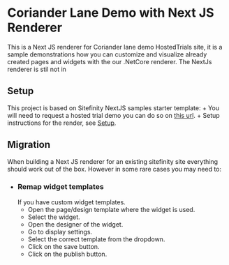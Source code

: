 # Coriander Lane Demo with Next JS Renderer
This is a Next JS renderer for Coriander lane demo HostedTrials site, it is a sample demonstrations how you can customize and visualize already created pages and widgets with the our .NetCore renderer. The NextJs renderer is stil not in 

## Setup
This project is based on Sitefinity NextJS samples starter template:
     + You will need to request a hosted trial demo you can do so on [this url](https://www.progress.com/sitefinity-cms/try-now/get-started/download/hosted).
     + Setup instructions for the render, see [Setup](https://github.com/sitefinity/nextjs-samples).

## Migration
When building a Next JS renderer for an existing sitefinity site everything should work out of the box.
However in some rare cases you may need to:
+ ### Remap widget templates
    If you have custom widget templates.
    + Open the page/design template where the widget is used.
    + Select the widget.
    + Open the designer of the widget.
    + Go to display settings.
    + Select the correct template from the dropdown.
    + Click on the save button.
    + Click on the publish button.

